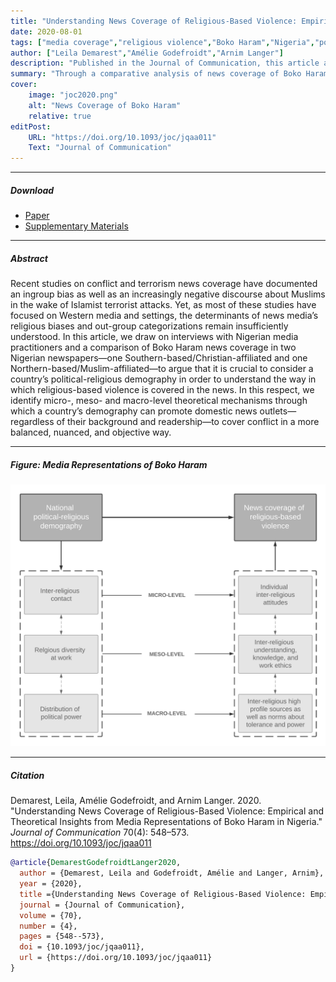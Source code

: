 ```yaml
---
title: "Understanding News Coverage of Religious-Based Violence: Empirical and Theoretical Insights from Media Representations of Boko Haram in Nigeria"
date: 2020-08-01
tags: ["media coverage","religious violence","Boko Haram","Nigeria","political communication"]
author: ["Leila Demarest","Amélie Godefroidt","Arnim Langer"]
description: "Published in the Journal of Communication, this article analyzes news coverage of Boko Haram in Nigeria to examine how media represent religious-based violence."
summary: "Through a comparative analysis of news coverage of Boko Haram in Nigeria, this article shows how religious-based violence is framed, the theoretical implications of these representations, and their consequences for public understanding of conflict."
cover:
    image: "joc2020.png"
    alt: "News Coverage of Boko Haram"
    relative: true
editPost:
    URL: "https://doi.org/10.1093/joc/jqaa011"
    Text: "Journal of Communication"
---
```


---

##### Download

+ [Paper](joc2020.pdf)
+ [Supplementary Materials](https://oup.silverchair-cdn.com/oup/backfile/Content_public/Journal/joc/70/4/10.1093_joc_jqaa011/1/jqaa011_supplementary_data.zip?Expires=1759849917&Signature=OxMHmb2J7vxVluCp3wPQLNVK6fXZvxBjZZ5gxwR4SMwQDenw0yjrge6vYKlI37lxYzKFTjTyEp0rFXorMmvvy7El6ijGWT0a3VIhALmEVDQigmICLkoQY8O81mLSn~~RRulb~HzuI6AxLbr9cGfvNJKz5~0pJEO7U9m9xv-d6u9yE1cA9Q9JpSdyXRWP7EVXAdNxdorLH3kwaAgAX1B375DhUAL4SWlTzTbtcjQotweIMqzRCiKoPjUwcP3U4GiyUGpTIVPEqPYVI1kKTtNDfkAwrGWuLpBzYa7hZ-BX4guNdmjiLRfTrhzz44EIMeFXQFEqNPcNBzYBjZ3eXxEiOw__&Key-Pair-Id=APKAIE5G5CRDK6RD3PGA)
    
---

##### Abstract

Recent studies on conflict and terrorism news coverage have documented an ingroup bias as well as an increasingly negative discourse about Muslims in the wake of Islamist terrorist attacks. Yet, as most of these studies have focused on Western media and settings, the determinants of news media’s religious biases and out-group categorizations remain insufficiently understood. In this article, we draw on interviews with Nigerian media practitioners and a comparison of Boko Haram news coverage in two Nigerian newspapers—one Southern-based/Christian-affiliated and one Northern-based/Muslim-affiliated—to argue that it is crucial to consider a country’s political-religious demography in order to understand the way in which religious-based violence is covered in the news. In this respect, we identify micro-, meso- and macro-level theoretical mechanisms through which a country’s demography can promote domestic news outlets—regardless of their background and readership—to cover conflict in a more balanced, nuanced, and objective way.

---

##### Figure: Media Representations of Boko Haram

![](joc2020.png)

---

##### Citation

Demarest, Leila, Amélie Godefroidt, and Arnim Langer. 2020. "Understanding News Coverage of Religious-Based Violence: Empirical and Theoretical Insights from Media Representations of Boko Haram in Nigeria." *Journal of Communication* 70(4): 548–573. https://doi.org/10.1093/joc/jqaa011

```BibTeX
@article{DemarestGodefroidtLanger2020,
  author = {Demarest, Leila and Godefroidt, Amélie and Langer, Arnim},
  year = {2020},
  title ={Understanding News Coverage of Religious-Based Violence: Empirical and Theoretical Insights from Media Representations of Boko Haram in Nigeria},
  journal = {Journal of Communication},
  volume = {70},
  number = {4},
  pages = {548--573},
  doi = {10.1093/joc/jqaa011},
  url = {https://doi.org/10.1093/joc/jqaa011}
}
```

